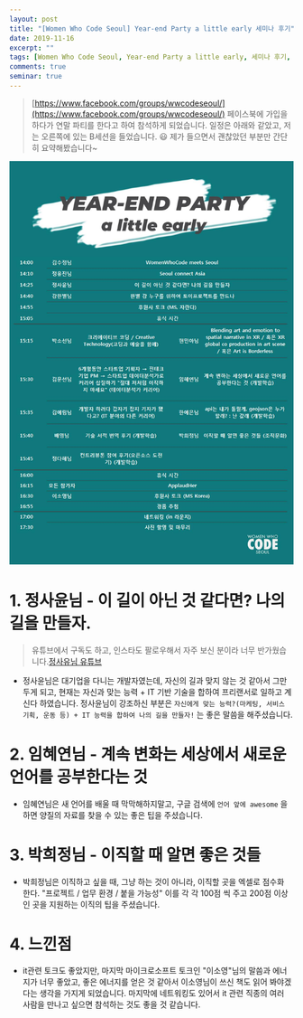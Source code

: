 ```yaml
---
layout: post
title: "[Women Who Code Seoul] Year-end Party a little early 세미나 후기"
date: 2019-11-16
excerpt: ""
tags: [Women Who Code Seoul, Year-end Party a little early, 세미나 후기, Women Who Code Seoul 세미나 ]
comments: true
seminar: true
---
```


> [https://www.facebook.com/groups/wwcodeseoul/](https://www.facebook.com/groups/wwcodeseoul/) 페이스북에 가입을 하다가 연말 파티를 한다고 하여 참석하게 되었습니다.  일정은 아래와 같았고,  저는 오른쪽에 있는 B세션을 들었습니다. 😃 제가 들으면서 괜찮았던 부분만 간단히 요약해봤습니다~

![](/assets/img/seminar/women_who/74784432_10220943339279360_5368315941513854976_o.jpg)

# 1. 정사윤님 - 이 길이 아닌 것 같다면? 나의 길을 만들자.

> 유튜브에서 구독도 하고, 인스타도 팔로우해서 자주 보신 분이라 너무 반가웠습니다.[정사유님 유튜브](https://www.youtube.com/channel/UCNKmQkO1zhCwsIqqrh7pSAg)

- 정사윤님은 대기업을 다니는 개발자였는데, 자신의 길과 맞지 않는 것 같아서 그만 두게 되고, 현재는 자신과 맞는 능력 + IT 기반 기술을 합하여 프리랜서로 일하고 계신다 하였습니다. 정사윤님이 강조하신 부분은 `자신에게 맞는 능력?(마케팅, 서비스 기획, 운동 등) + IT 능력을 합하여 나의 길을 만들자!` 는 좋은 말씀을 해주셨습니다.

# 2. 임혜연님 -  계속 변화는 세상에서 새로운 언어를 공부한다는 것

- 임혜연님은 새 언어를 배울 때 막막해하지말고, 구글 검색에  `언어 앞에 awesome` 을 하면 양질의 자료를 찾을 수 있는 좋은 팁을 주셨습니다.

# 3. 박희정님 - 이직할 때 알면 좋은 것들

- 박희정님은 이직하고 싶을 때, 그냥 하는 것이 아니라,  이직할 곳을 엑셀로 점수화 한다.  "프로젝트 / 업무 환경 / 붙을 가능성" 이를 각 각 100점 씩 주고 200점 이상인 곳을 지원하는 이직의 팁을 주셨습니다.

# 4. 느낀점

- it관련 토크도 좋았지만, 마지막 마이크로소프트 토크인 "이소영"님의 말씀과 에너지가 너무 좋았고, 좋은 에너지를 얻은 것 같아서 이소영님이 쓰신 책도 읽어 봐야겠다는 생각을 가지게 되었습니다. 마지막에 네트워킹도 있어서 it 관련 직종의 여러 사람을 만나고 싶으면 참석하는 것도 좋을 것 같습니다.
